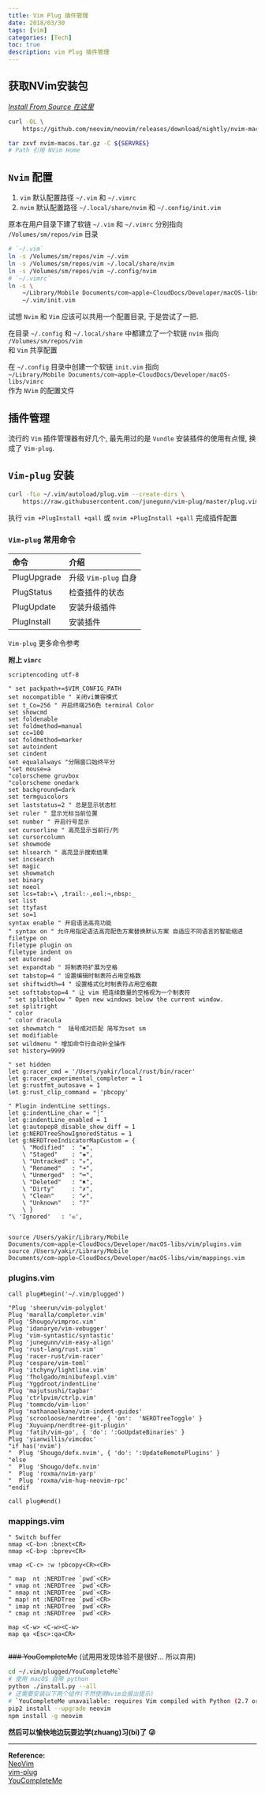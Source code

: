 ```yaml
---
title: Vim Plug 插件管理
date: 2018/03/30
tags: [vim]
categories: [Tech]
toc: true
description: vim Plug 插件管理
---
```


##  获取NVim安装包

*[Install From Source 在这里](https://github.com/neovim/neovim/wiki/Building-Neovim)*
```bash
curl -OL \
    https://github.com/neovim/neovim/releases/download/nightly/nvim-macos.tar.gz

tar zxvf nvim-macos.tar.gz -C ${SERVRES}
# Path 引用 NVim Home
```

## `Nvim` 配置

1. `vim` 默认配置路径 `~/.vim` 和 `~/.vimrc`
2. `nvim` 默认配置路径 `~/.local/share/nvim` 和 `~/.config/init.vim`

原本在用户目录下建了软链 `~/.vim` 和 `~/.vimrc` 分别指向 `/Volumes/sm/repos/vim` 目录

```bash
# `~/.vim`
ln -s /Volumes/sm/repos/vim ~/.vim
ln -s /Volumes/sm/repos/vim ~/.local/share/nvim 
ln -s /Volumes/sm/repos/vim ~/.config/nvim
# `~/.vimrc`
ln -s \
    ~/Library/Mobile Documents/com~apple~CloudDocs/Developer/macOS-libs/vimrc \
	~/.vim/init.vim
```

试想 `Nvim` 和 `Vim` 应该可以共用一个配置目录, 于是尝试了一把. 

在目录 `~/.config` 和 `~/.local/share` 中都建立了一个软链 `nvim` 指向  
`/Volumes/sm/repos/vim`  
和 `Vim` 共享配置

在 `~/.config` 目录中创建一个软链 `init.vim` 指向  
`~/Library/Mobile Documents/com~apple~CloudDocs/Developer/macOS-libs/vimrc`  
作为 `NVim` 的配置文件

## 插件管理

流行的 `Vim` 插件管理器有好几个, 最先用过的是 `Vundle` 安装插件的使用有点慢, 换成了 `Vim-plug`.


## `Vim-plug` 安装

```bash
curl -fLo ~/.vim/autoload/plug.vim --create-dirs \
    https://raw.githubusercontent.com/junegunn/vim-plug/master/plug.vim
```

执行 `vim +PlugInstall +qall` 或 `nvim +PlugInstall +qall` 完成插件配置

### `Vim-plug` 常用命令

|命令|介绍|
|:---|:---|
|PlugUpgrade| 升级 `Vim-plug` 自身|
|PlugStatus| 检查插件的状态|
|PlugUpdate|安装升级插件|
|PlugInstall|安装插件|

`Vim-plug` 更多命令参考

**附上 `vimrc`**

```vim                                                    
scriptencoding utf-8

" set packpath+=$VIM_CONFIG_PATH
set nocompatible " 关闭vi兼容模式
set t_Co=256 " 开启终端256色 terminal Color
set showcmd
set foldenable
set foldmethod=manual
set cc=100
set foldmethod=marker
set autoindent
set cindent
set equalalways "分隔窗口始终平分
"set mouse=a
"colorscheme gruvbox
"colorscheme onedark
set background=dark
set termguicolors
set laststatus=2 " 总是显示状态栏
set ruler " 显示光标当前位置
set number " 开启行号显示
set cursorline " 高亮显示当前行/列
set cursorcolumn
set showmode
set hlsearch " 高亮显示搜索结果
set incsearch
set magic
set showmatch
set binary
set noeol
set lcs=tab:▸\ ,trail:·,eol:¬,nbsp:_
set list
set ttyfast
set so=1
syntax enable " 开启语法高亮功能
" syntax on " 允许用指定语法高亮配色方案替换默认方案 自适应不同语言的智能缩进
filetype on
filetype plugin on
filetype indent on
set autoread
set expandtab " 将制表符扩展为空格
set tabstop=4 " 设置编辑时制表符占用空格数
set shiftwidth=4 " 设置格式化时制表符占用空格数
set softtabstop=4 " 让 vim 把连续数量的空格视为一个制表符
" set splitbelow " Open new windows below the current window.
set splitright
" color
" color dracula
set showmatch "  括号成对匹配 简写为set sm
set modifiable
set wildmenu " 增加命令行自动补全操作
set history=9999

" set hidden
let g:racer_cmd = '/Users/yakir/local/rust/bin/racer'
let g:racer_experimental_completer = 1
let g:rustfmt_autosave = 1
let g:rust_clip_command = 'pbcopy'

" Plugin indentLine settings.
let g:indentLine_char = "┆"
let g:indentLine_enabled = 1
let g:autopep8_disable_show_diff = 1
let g:NERDTreeShowIgnoredStatus = 1
let g:NERDTreeIndicatorMapCustom = {
    \ "Modified"  : "✹",
    \ "Staged"    : "✚",
    \ "Untracked" : "✭",
    \ "Renamed"   : "➜",
    \ "Unmerged"  : "═",
    \ "Deleted"   : "✖",
    \ "Dirty"     : "✗",
    \ "Clean"     : "✔︎",
    \ "Unknown"   : "?"
    \ }
"\ 'Ignored'   : '☒',


source /Users/yakir/Library/Mobile Documents/com~apple~CloudDocs/Developer/macOS-libs/vim/plugins.vim
source /Users/yakir/Library/Mobile Documents/com~apple~CloudDocs/Developer/macOS-libs/vim/mappings.vim

```

### plugins.vim
```vim
call plug#begin('~/.vim/plugged')

"Plug 'sheerun/vim-polyglot'
Plug 'maralla/completor.vim'
Plug 'Shougo/vimproc.vim'
Plug 'idanarye/vim-vebugger'
Plug 'vim-syntastic/syntastic'
Plug 'junegunn/vim-easy-align'
Plug 'rust-lang/rust.vim'
Plug 'racer-rust/vim-racer'
Plug 'cespare/vim-toml'
Plug 'itchyny/lightline.vim'
Plug 'fholgado/minibufexpl.vim'
Plug 'Yggdroot/indentLine'
Plug 'majutsushi/tagbar'
Plug 'ctrlpvim/ctrlp.vim'
Plug 'tommcdo/vim-lion'
Plug 'nathanaelkane/vim-indent-guides'
Plug 'scrooloose/nerdtree', { 'on':  'NERDTreeToggle' }
Plug 'Xuyuanp/nerdtree-git-plugin'
Plug 'fatih/vim-go', { 'do': ':GoUpdateBinaries' }
Plug 'yianwillis/vimcdoc'
"if has('nvim')
"  Plug 'Shougo/defx.nvim', { 'do': ':UpdateRemotePlugins' }
"else
"  Plug 'Shougo/defx.nvim'
"  Plug 'roxma/nvim-yarp'
"  Plug 'roxma/vim-hug-neovim-rpc'
"endif

call plug#end()

```

### mappings.vim
```vim
" Switch buffer
nmap <C-b>n :bnext<CR>
nmap <C-b>p :bprev<CR>

vmap <C-c> :w !pbcopy<CR><CR>

" map  nt :NERDTree `pwd`<CR>
" vmap nt :NERDTree `pwd`<CR>
" nmap nt :NERDTree `pwd`<CR>
" map! nt :NERDTree `pwd`<CR>
" imap nt :NERDTree `pwd`<CR>
" cmap nt :NERDTree `pwd`<CR>

map <C-w> <C-w><C-w>
map qa <Esc>:qa<CR>


```

~~### YouCompleteMe~~ (试用用发现体验不是很好... 所以弃用)

```bash
cd ~/.vim/plugged/YouCompleteMe`
# 使用 macOS 自带 python
python ./install.py --all
# 还需要安装以下两个组件(不然使用Nvim会报出提示)
# `YouCompleteMe unavailable: requires Vim compiled with Python (2.7 or 3.4+) support.`
pip2 install --upgrade neovim
npm install -g neovim
```

**然后可以愉快地边玩耍边学(zhuang)习(bi)了 😜**

---


**Reference:**  
[NeoVim](https://github.com/neovim/neovim)  
[vim-plug](https://github.com/junegunn/vim-plug)  
[YouCompleteMe](https://github.com/Valloric/YouCompleteMe#mac-os-x)
